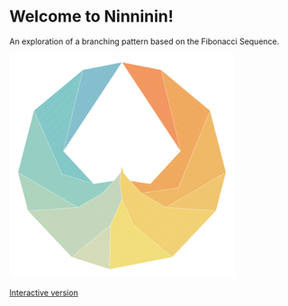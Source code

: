 # Welcome to Ninninin!

An exploration of a branching pattern based on the Fibonacci Sequence.

<img src="media/fibonacci-branching-pattern.png" width = "400px">

[Interactive version](https://jfinmaniv.shinyapps.io/ninninin/)
